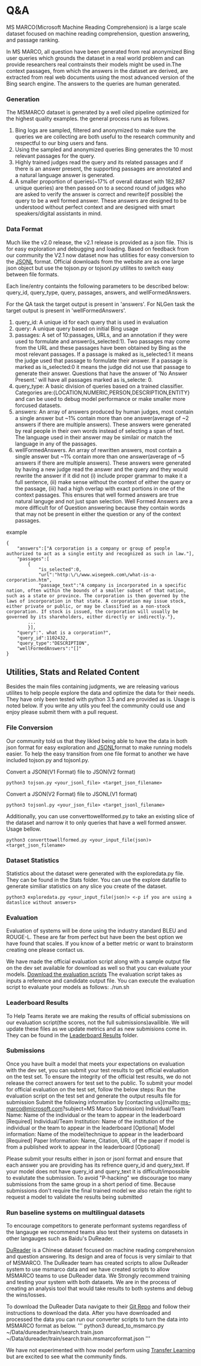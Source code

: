 # Q&A
MS MARCO(Microsoft Machine Reading Comprehension) is a large scale dataset focused on machine reading comprehension, question answering, and passage ranking. 

In MS MARCO, all question have been generated from real anonymized Bing user queries which grounds the dataset in a real world problem and can provide researchers real contrainsts their models might be used in.The context passages, from which the answers in the dataset are derived, are extracted from real web documents using the most advanced version of the Bing search engine. The answers to the queries are human generated. 

### Generation
The MSMARCO dataset is generated by a well oiled pipeline optimized for the highest quality examples. the general process runs as follows.
1. Bing logs are sampled, filtered and anonymized to make sure the queries we are collecting are both useful to the research community and respectful to our bing users and fans.
2. Using the sampled and anonymized queries Bing generates the 10 most relevant passages for the query.
3. Highly trained judges read the query and its related passages and if there is an answer present, the supporting passages are annotated and a natural language answer is generated.
4. A smaller proportion of queries(~17% of overall dataset with 182,887 unique queries) are then passed on to a second round of judges who are asked to verify the answer is correct and rewrite(if possible) the query to be a well formed answer. These answers are designed to be understood without perfect context and are designed with smart speakers/digital assistants in mind.

### Data Format
Much like the v2.0 release, the v2.1 release is provided as a json file. This is for easy exploration and debugging and loading. Based on feedback from our community the V2.1 now dataset now has utilities for easy conversion to the [JSONL](http://jsonlines.org/) format. Official downloads from the website are as one large json object but use the tojson.py or tojsonl.py utilites to switch easy between file formats. 

Each line/entry containts the following parameters to be described below: query_id, query_type, query, passages, answers, and wellFormedAnswers.

For the QA task the target output is present in 'answers'. For NLGen task the target output is present in 'wellFormedAnswers'.

1. query_id: A unique id for each query that is used in evaluation
2. query: A unique query based on initial Bing usage
3. passages: A set of 10:passages, URLs, and an annotation if they were used to formulate and answer(is_selected:1). Two passages may come from the URL and these passages have been obtained by Bing as the most relevant passages. If a passage is maked as is_selected:1 it means the judge used that passage to formulate their answer. If a passage is marked as is_selected:0 it means the judge did not use that passage to generate their answer. Questions that have the answer of 'No Answer Present.' will have all passages marked as is_selecte: 0.
4. query_type: A basic division of queries based on a trained classifier. Categories are:{LOCATION,NUMERIC,PERSON,DESCRIPTION,ENTITY} and can be used to debug model performance or make smaller more forcused datasets.
5. answers: An array of answers produced by human judges, most contain a single answer but ~1% contain more than one answer(average of ~2 answers if there are multiple answers). These answers were generated by real people in their own words instead of selecting a span of text. The language used in their answer may be similair or match the language in any of the passages.
6. wellFormedAnswers. An array of rewritten answers, most contain a single answer but ~1% contain more than one answer(average of ~5 answers if there are multiple answers). These answers were generated by having a new judge read the answer and the query and they would rewrite the answer if it did not (i) include proper grammar to make it a full sentence, (ii) make sense without the context of either the query or the passage, (iii) had a high overlap with exact portions in one of the context passages. This ensures that well formed answers are true natural languge and not just span selection. Well Formed Answers are a more difficult for of Question answering because they contain words that may not be present in either the question or any of the context passages. 

example
~~~
{
	"answers":["A corporation is a company or group of people authorized to act as a single entity and recognized as such in law."],
	"passages":[
		{
			"is_selected":0,
			"url":"http:\/\/www.wisegeek.com\/what-is-a-corporation.htm",
			"passage_text":"A company is incorporated in a specific nation, often within the bounds of a smaller subset of that nation, such as a state or province. The corporation is then governed by the laws of incorporation in that state. A corporation may issue stock, either private or public, or may be classified as a non-stock corporation. If stock is issued, the corporation will usually be governed by its shareholders, either directly or indirectly."},
		...
		}],
	"query":". what is a corporation?",
	"query_id":1102432,
	"query_type":"DESCRIPTION",
	"wellFormedAnswers":"[]"
}
~~~
## Utilities, Stats and Related Content
Besides the main files containing judgments, we are releasing various utilites to help people explore the data and optimize the data for their needs. They have only been tested with python 3.5 and are provided as is. Usage is noted below. If you write any utils you feel the community could use and enjoy please submit them with a pull request.

### File Conversion
Our community told us that they likled being able to have the data in both json format for easy exploration and [JSONL](http://jsonlines.org/)format to make running models easier. To help the easy transition from one file format to another we have included tojson.py and tojsonl.py.

Convert a JSONl(V1 Format) file to JSON(V2 format)
~~~
python3 tojson.py <your_jsonl_file> <target_json_filename>
~~~
Convert a JSON(V2 Format) file to JSONL(V1 format)
~~~
python3 tojsonl.py <your_json_file> <target_jsonl_filename>
~~~

Additionally, you can use converttowellformed.py to take an existing slice of the dataset and narrow it to only queries that have a well formed answer. Usage bellow.

~~~
python3 converttowellformed.py <your_input_file(json)> <target_json_filename>
~~~

### Dataset Statistics
Statistics about the dataset were generated with the exploredata.py file. They can be found in the Stats folder. 
You can use the explore datafile to generate similiar statistics on any slice you create of the dataset.

~~~
python3 exploredata.py <your_input_file(json)> <-p if you are using a dataslice without answers>
~~~

### Evaluation
Evaluation of systems will be done using the industry standard BLEU and ROUGE-L. These are far from perfect but have been the best option we have found that scales. If you know of a better metric or want to brainstorm creating one please contact us.

We have made the official evaluation script along with a sample output file on the dev set available for download as well so that you can evaluate your models. [Download the evaluation scripts](https://github.com/dfcf93/MSMARCOV2/tree/master/Q%2BA/Evaluation) The evaluation script takes as inputs a reference and candidate output file. You can execute the evaluation script to evaluate your models as follows:
./run.sh <path to reference json file> <path to candidate json file> 
	
### Leaderboard Results
To Help Teams iterate we are making the results of official submissions on our evaluation script(the scores, not the full submissions)availible. We will update these files as we update metrics and as new submisions come in. They can be found in the [Leaderboard Results](https://github.com/dfcf93/MSMARCOV2/tree/master/Q%2BA/Leaderboard%20Results) folder.

### Submissions
Once you have built a model that meets your expectations on evaluation with the dev set, you can submit your test results to get official evaluation on the test set. To ensure the integrity of the official test results, we do not release the correct answers for test set to the public. To submit your model for official evaluation on the test set, follow the below steps:
Run the evaluation script on the test set and generate the output results file for submission
Submit the following information by [contacting us](mailto:ms-marco@microsoft.com?subject=MS Marco Submission)
Individual/Team Name: Name of the individual or the team to appear in the leaderboard [Required]
Individual/Team Institution: Name of the institution of the individual or the team to appear in the leaderboard [Optional]
Model information: Name of the model/technique to appear in the leaderboard [Required]
Paper Information: Name, Citation, URL of the paper if model is from a published work to appear in the leaderboard [Optional]

Please submit your results either in json or jsonl format and ensure that each answer you are providing has its refrence query_id and query_text. If your model does not have query_id and query_text it is difficult/impossible to evalutate the submission.
To avoid "P-hacking" we discourage too many submissions from the same group in a short period of time. Because submissions don't require the final trained model we also retain the right to request a model to validate the results being submitted
### Run baseline systems on multilingual datasets
To encourage competitors to generate performant systems regardless of the langauge we recommend teams also test their systems on datasets in other langauges such as Baidu's DuReader.

[DuReader](https://ai.baidu.com/broad/subordinate?dataset=dureader) is a Chinese dataset focused on machine reading comprehension and question answering. Its design and area of focus is very similair to that of MSMARCO. The DuReader team has created scripts to allow DuReader system to use msmarco data and we have created scripts to allow MSMARCO teams to use DuReader data. We Strongly recommend training and testing your system with both datasets. We are in the process of creating an analysis tool that would take results to both systems and debug the wins/losses. 

To download the DuReader Data navigate to their [Git Repo](https://github.com/baidu/DuReader) and follow their instructions to download the data. After you have downloaded and processed the data you can run our converter scripts to turn the data into MSMARCO format as below.
'''
python3 duread_to_msmarco.py ~/Data/dureader/train/search.train.json ~/Data/dureader/train/search.train.msmarcoformat.json
'''

We have not experimented with how model perform using [Transfer Learning](http://cs231n.github.io/transfer-learning/) but are excited to see what the community finds.

